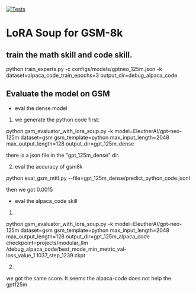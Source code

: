 [![Tests](https://github.com/microsoft/mttl/actions/workflows/tests.yml/badge.svg)](https://github.com/microsoft/mttl/actions/workflows/tests.yml)

# LoRA Soup for GSM-8k 


## train the math skill and code skill. 

python train_experts.py -c configs/models/gptneo_125m.json -k dataset=alpaca_code_train_epochs=3 output_dir=debug_alpaca_code


## Evaluate the model on GSM

- eval the dense model

1) we generate the python code first:


python gsm_evaluator_with_lora_soup.py -k model=EleutherAI/gpt-neo-125m dataset=gsm gsm_template=python max_input_length=2048 max_output_length=128 output_dir=gpt_125m_dense

there is a json file in the "gpt_125m_dense" dir. 

2) eval the accuracy of gsm8k

python eval_gsm_mttl.py --file=gpt_125m_dense/predict_python_code.jsonl

then we got 0.0015


- eval the alpaca_code skill

1) 

python gsm_evaluator_with_lora_soup.py -k model=EleutherAI/gpt-neo-125m dataset=gsm gsm_template=python max_input_length=2048 max_output_length=128 output_dir=gpt_125m_alpaca_code checkpoint=projects/modular_llm
/debug_alpaca_code/best_mode_min_metric_val-loss_value_1.1037_step_1239.ckpt


2)

we got the same score. It seems the alpaca-code does not help the gpt125m